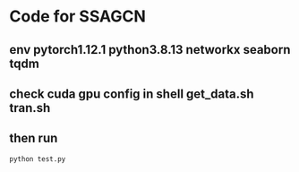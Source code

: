 # Code for SSAGCN 
## env  pytorch1.12.1 python3.8.13 networkx seaborn tqdm
## check cuda gpu config in shell get_data.sh  tran.sh   
## then run
```
python test.py
 ```


